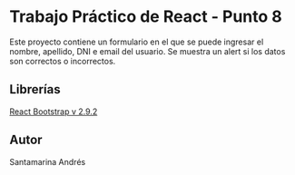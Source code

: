# Trabajo Práctico de React - Punto 8

Este proyecto contiene un formulario en el que se puede ingresar el nombre, apellido, DNI e email del usuario. Se muestra un alert si los datos son correctos o incorrectos.

## Librerías

[React Bootstrap v 2.9.2](https://react-bootstrap.github.io/)

## Autor

Santamarina Andrés